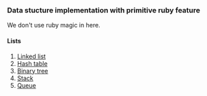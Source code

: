 ### Data stucture implementation with primitive ruby feature

We don't use ruby magic in here.


#### Lists
1. [Linked list](https://en.wikipedia.org/wiki/Linked_list)
2. [Hash table](https://en.wikipedia.org/wiki/Hash_table)
3. [Binary tree](https://en.wikipedia.org/wiki/Binary_tree)
4. [Stack](https://en.wikipedia.org/wiki/Stack_(abstract_data_type))
5. [Queue](https://en.wikipedia.org/wiki/Queue_(abstract_data_type))